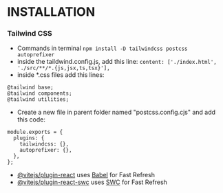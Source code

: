 # INSTALLATION


### Tailwind CSS 
- Commands in terminal
 ```npm install -D tailwindcss postcss autoprefixer```
- inside the taildwind.config.js, add this line:  ```content: ['./index.html', './src/**/*.{js,jsx,ts,tsx}'],```
- inside *.css files add this lines:
```
@tailwind base;
@tailwind components;
@tailwind utilities;
```
- Create a new file in parent folder named "postcss.config.cjs" and add this code:
```
module.exports = {
  plugins: {
    tailwindcss: {},
    autoprefixer: {},
  },
};
```


- [@vitejs/plugin-react](https://github.com/vitejs/vite-plugin-react/blob/main/packages/plugin-react/README.md) uses [Babel](https://babeljs.io/) for Fast Refresh
- [@vitejs/plugin-react-swc](https://github.com/vitejs/vite-plugin-react-swc) uses [SWC](https://swc.rs/) for Fast Refresh
